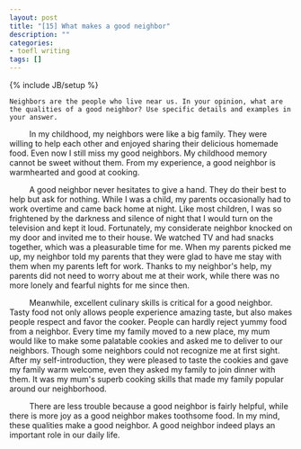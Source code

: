 ```yaml
---
layout: post
title: "[15] What makes a good neighbor"
description: ""
categories:
- toefl writing 
tags: []
---
```

{% include JB/setup %}

	Neighbors are the people who live near us. In your opinion, what are the qualities of a good neighbor? Use specific details and examples in your answer.
	

&nbsp;&nbsp;&nbsp;&nbsp;&nbsp;&nbsp;&nbsp;&nbsp;
In my childhood, my neighbors were like a big family. They were willing to help each other and enjoyed sharing their delicious homemade food. Even now I still miss my good neighbors. My childhood memory cannot be sweet without them. From my experience, a good neighbor is warmhearted and good at cooking. 


&nbsp;&nbsp;&nbsp;&nbsp;&nbsp;&nbsp;&nbsp;&nbsp;
A good neighbor never hesitates to give a hand. They do their best to help but ask for nothing. While I was a child, my parents occasionally had to work overtime and came back home at night. Like most children, I was so frightened by the darkness and silence of night that I would turn on the television and kept it loud. Fortunately, my considerate neighbor knocked on my door and invited me to their house. We watched TV and had snacks together, which was a pleasurable time for me. When my parents picked me up, my neighbor told my parents that they were glad to have me stay with them when my parents left for work. Thanks to my neighbor's help, my parents did not need to worry about me at their work, while there was no more lonely and fearful nights for me since then. 

&nbsp;&nbsp;&nbsp;&nbsp;&nbsp;&nbsp;&nbsp;&nbsp;
Meanwhile, excellent culinary skills is critical for a good neighbor. Tasty food not only allows people experience amazing taste, but also makes people respect and favor the cooker. People can hardly reject yummy food from a neighbor. Every time my family moved to a new place, my mum would like to make some palatable cookies and asked me to deliver to our neighbors. Though some neighbors could not recognize me at first sight. After my self-introduction, they were pleased to taste the cookies and gave my family warm welcome, even they asked my family to join dinner with them. It was my mum's superb cooking skills that made my family popular around our neighborhood. 

&nbsp;&nbsp;&nbsp;&nbsp;&nbsp;&nbsp;&nbsp;&nbsp;
There are less trouble because a good neighbor is fairly helpful, while there is more joy as a good neighbor makes toothsome food. In my mind, these qualities make a good neighbor. A good neighbor indeed plays an important role in our daily life.

